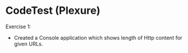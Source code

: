 # CodeTest (Plexure)


Exercise 1:

* Created a Console application which shows length of Http content for given URLs.
